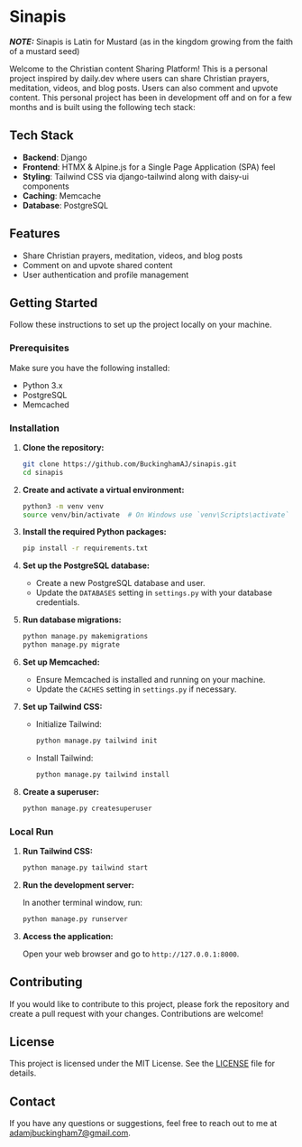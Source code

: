 # Sinapis
**_NOTE:_**  Sinapis is Latin for Mustard (as in the kingdom growing from the faith of a mustard seed)

Welcome to the Christian content Sharing Platform! This is a personal project inspired by daily.dev where users can share Christian prayers, meditation, videos, and blog posts. Users can also comment and upvote content.
This personal project has been in development off and on for a few months and is built using the following tech stack:

## Tech Stack

- **Backend**: Django
- **Frontend**: HTMX & Alpine.js for a Single Page Application (SPA) feel
- **Styling**: Tailwind CSS via django-tailwind along with daisy-ui components
- **Caching**: Memcache
- **Database**: PostgreSQL

## Features

- Share Christian prayers, meditation, videos, and blog posts
- Comment on and upvote shared content
- User authentication and profile management

## Getting Started

Follow these instructions to set up the project locally on your machine.

### Prerequisites

Make sure you have the following installed:

- Python 3.x
- PostgreSQL
- Memcached

### Installation

1. **Clone the repository:**

    ```bash
    git clone https://github.com/BuckinghamAJ/sinapis.git
    cd sinapis
    ```

2. **Create and activate a virtual environment:**

    ```bash
    python3 -m venv venv
    source venv/bin/activate  # On Windows use `venv\Scripts\activate`
    ```

3. **Install the required Python packages:**

    ```bash
    pip install -r requirements.txt
    ```


4. **Set up the PostgreSQL database:**

    - Create a new PostgreSQL database and user.
    - Update the `DATABASES` setting in `settings.py` with your database credentials.

5. **Run database migrations:**

    ```bash
    python manage.py makemigrations
    python manage.py migrate
    ```

6. **Set up Memcached:**

    - Ensure Memcached is installed and running on your machine.
    - Update the `CACHES` setting in `settings.py` if necessary.

7. **Set up Tailwind CSS:**

    - Initialize Tailwind:

        ```bash
        python manage.py tailwind init
        ```

    - Install Tailwind:

        ```bash
        python manage.py tailwind install
        ```

8. **Create a superuser:**

    ```bash
    python manage.py createsuperuser
    ```



### Local Run

1. **Run Tailwind CSS:**

    ```bash
    python manage.py tailwind start
    ```

2. **Run the development server:**

    In another terminal window, run:

    ```bash
    python manage.py runserver
    ```

3. **Access the application:**

    Open your web browser and go to `http://127.0.0.1:8000`.

## Contributing

If you would like to contribute to this project, please fork the repository and create a pull request with your changes. Contributions are welcome!

## License

This project is licensed under the MIT License. See the [LICENSE](LICENSE) file for details.

## Contact

If you have any questions or suggestions, feel free to reach out to me at adamjbuckingham7@gmail.com.
